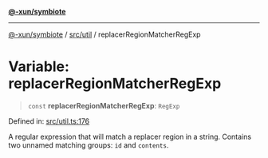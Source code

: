 [**@-xun/symbiote**](../../../README.md)

***

[@-xun/symbiote](../../../README.md) / [src/util](../README.md) / replacerRegionMatcherRegExp

# Variable: replacerRegionMatcherRegExp

> `const` **replacerRegionMatcherRegExp**: `RegExp`

Defined in: [src/util.ts:176](https://github.com/Xunnamius/symbiote/blob/ffa2219b5458551337af8081b76f7ffb8422c513/src/util.ts#L176)

A regular expression that will match a replacer region in a string. Contains
two unnamed matching groups: `id` and `contents`.
